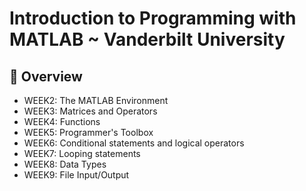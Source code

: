 # Introduction to Programming with MATLAB ~ Vanderbilt University


## 📖 Overview
- WEEK2: The MATLAB Environment
- WEEK3: Matrices and Operators
- WEEK4: Functions
- WEEK5: Programmer's Toolbox
- WEEK6: Conditional statements and logical operators
- WEEK7: Looping statements
- WEEK8: Data Types
- WEEK9: File Input/Output

